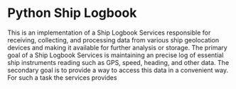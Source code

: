 # Python Ship Logbook

This is an implementation of a Ship Logbook Services responsible for receiving, collecting, and processing data from various ship geolocation devices and making it available for further analysis or storage. The primary goal of a Ship Logbook Services is maintaining an precise log of essential ship instruments reading such as GPS, speed, heading, and other data. The secondary goal is to provide a way to access this data in a convenient way. For such a task the services provides 

